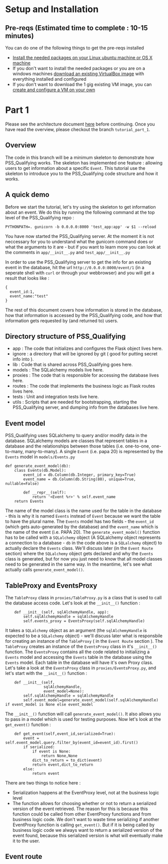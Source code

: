 # Setup and Installation

## Pre-reqs (Estimated time to complete : 10-15 minutes)
You can do one of the following things to get the pre-reqs installed
- [Install the needed packages on your Linux ubuntu machine or OS X machine](LocalInstall.md)
- If you don't want to install the needed packages or you are on a windows machines [download an existing VirtualBox image](VirtualBoxAppliance.md) with everything installed and configured 
- If you don't want to download the 1 gig existing VM image, you can [create and configure a VM on your own](CreateVmFromScratch.md) 
 
# Part 1

Please see the architecture document [here](../arch/README.md) before continuing.  Once you have read the overview, please checkout the branch `tutorial_part_1`.

## Overview

The code in this branch will be a minimum skeleton to demonstrate how PSS_Qualifying works.  The skeleton has implemented one feature : allowing users to get information about a specific `Event`. This tutorial use the skeleton to introduce you to the PSS_Qualifying code structure and how it works.

## A quick demo
Before we start the tutorial, let's try using the skeleton to get information about an event.  We do this by running the following command at the top level of the PSS_Qualifying repo : 
```
PYTHONPATH=. gunicorn -b 0.0.0.0:8000 'test_app:app' -w $1 --reload
```  
You have now started the PSS_Qualifying server.  At the moment it is not neccessary for you to understand what the gunicorn command does or what the arguments to it are - but if you want to learn more you can look at the comments in `app/__init__.py` and `test_app/__init__.py` 
 
In order to use the PSS_Qualifying server to get the info for an existing event in the database, hit the url `http://0.0.0.0:8000/event/1` (in a seperate shell with `curl` or through your webbrowser) and you will get a result that looks like : 
```
{
  event_id:1,
  event_name:"test"
}
```

The rest of this document covers how information is stored in the database, how that information is accessed by the PSS_Qualifying code, and how that information gets requested by (and returned to) users.    


## Directory structure of PSS_Qualifying

- app : The code that initializes and configures the Flask object lives here.
- ignore : a directory that will be ignored by git ( good for putting secret info into ).
- lib : Code that is shared across PSS_Qualifying goes here.
- models : The SQLalchemy models live here.
- proxies : The code that is responsible for accessing the database lives here.
- routes : The code that implements the business logic as Flask routes lives here.
- tests : Unit and integration tests live here.
- utils : Scripts that are needed for bootstrapping, starting the PSS_Qualifying server, and dumping info from the databases live here.

## Event model

PSS_Qualifying uses SQLalchemy to query and/or modify data in the database.  SQLalchemy models are classes that represent tables in a database and the relationships between those tables (i.e. one-to-one, one-to-many, many-to-many).  A single `Event` (i.e. papa 20) is represented by the `Events` model in `models/Events.py`

```
def generate_event_model(db):
    class Events(db.Model):
        event_id = db.Column(db.Integer, primary_key=True)
        event_name = db.Column(db.String(80), unique=True, nullable=False)
        
        def __repr__(self):
            return '<Event %r>' % self.event_name
    return Events
```

The name of the model class is the name used for the table in the database - this is why it is named `Events` instead of `Event` because we want the table to have the plural name.  The `Events` model has two fields - the `event_id` (which gets auto-generated by the database) and the `event_name` which is the name of the event (i.e. PAPA 20).  The `generate_event_model()` function has to be called with a `SQLalchemy` object (A SQLalchemy object represents a connection to a database - `db` in the code above is a `SQLalchemy` object) to actually declare the `Events` class.  We'll discuss later (in the `Event Route` section) where the `SQLalchemy` object gets declared and why the `Events` class is generated, but for now you just need to know that all model classes need to be generated in the same way.  In the meantime, let's see what actually calls `generate_event_model()`.

## TableProxy and EventsProxy

The `TableProxy` class in `proxies/TableProxy.py` is a class that is used to call the database access code.  Let's look at the `__init__()` function :

```
    def __init__(self, sqlAlchemyHandle, app):
        self.sqlAlchemyHandle = sqlAlchemyHandle
        self.events_proxy = EventsProxy(self.sqlAlchemyHandle)
```

It takes a `SQLalchemy` object as an argument (the `sqlAlchemyHandle` is expected to be a `SQLalchemy` object) - we'll discuss later what is responsbile for creating an instance of the `TableProxy` ( in the `Event Route` section ).  The `TableProxy` creates an instance of the `EventsProxy` class in it's `__init__()` function.  The `EventsProxy` contains all the code related to initializing a `Events` model and accessing the `Events` table in the database using the `Events` model.  Each table in the database will have it's own Proxy class.  Let's take a look at the `EventsProxy` class in `proxies/EventsProxy.py`, and let's start with the `__init__()` function :

```
    def __init__(self,
                 sqlAlchemyHandle,
                 event_model=None):
        self.sqlAlchemyHandle = sqlAlchemyHandle
        self.event_model=generate_event_model(self.sqlAlchemyHandle) if event_model is None else event_model
```

The `__init__()` function will call `generate_event_model()`.  It also allows you to pass in a model which is used for testing purposes.  Now let's look at the `get_event()` function : 
```
    def get_event(self,event_id,serialized=True):
        event = self.event_model.query.filter_by(event_id=event_id).first()
        if serialized:
            if event is None:
                return None,None            
            dict_to_return = to_dict(event)            
            return event,dict_to_return
        else:
            return event 
```

There are two things to notice here : 
- Serialization happens at the EventProxy level, not at the business logic level
- The function allows for choosing whether or not to return a serialized version of the event retrieved.  The reason for this is because this function could be called from other EventProxy functions and from business logic code.  We don't want to waste time serializing if another EventProxy function is calling `get_event()`.  But if it is being called by business logic code we always want to return a serialized version of the event found, because this serialized version is what will eventually make it to the user. 

## Event route



